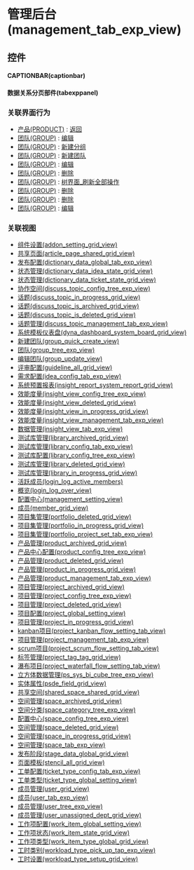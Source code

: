 # 管理后台(management_tab_exp_view)  <!-- {docsify-ignore-all} -->



## 控件
#### CAPTIONBAR(captionbar)
#### 数据关系分页部件(tabexppanel)


### 关联界面行为
  * [产品(PRODUCT)](module/ProdMgmt/product) : [返回](module/ProdMgmt/product#界面行为)
  * [团队(GROUP)](module/Base/group) : [编辑](module/Base/group#界面行为)
  * [团队(GROUP)](module/Base/group) : [新建分组](module/Base/group#界面行为)
  * [团队(GROUP)](module/Base/group) : [新建团队](module/Base/group#界面行为)
  * [团队(GROUP)](module/Base/group) : [编辑](module/Base/group#界面行为)
  * [团队(GROUP)](module/Base/group) : [删除](module/Base/group#界面行为)
  * [团队(GROUP)](module/Base/group) : [树界面_刷新全部操作](module/Base/group#界面行为)
  * [团队(GROUP)](module/Base/group) : [删除](module/Base/group#界面行为)
  * [团队(GROUP)](module/Base/group) : [删除](module/Base/group#界面行为)
  * [团队(GROUP)](module/Base/group) : [编辑](module/Base/group#界面行为)

### 关联视图
  * [组件设置(addon_setting_grid_view)](app/view/addon_setting_grid_view)
  * [共享页面(article_page_shared_grid_view)](app/view/article_page_shared_grid_view)
  * [发布配置(dictionary_data_global_tab_exp_view)](app/view/dictionary_data_global_tab_exp_view)
  * [状态管理(dictionary_data_idea_state_grid_view)](app/view/dictionary_data_idea_state_grid_view)
  * [状态管理(dictionary_data_ticket_state_grid_view)](app/view/dictionary_data_ticket_state_grid_view)
  * [协作空间(discuss_topic_config_tree_exp_view)](app/view/discuss_topic_config_tree_exp_view)
  * [话题(discuss_topic_in_progress_grid_view)](app/view/discuss_topic_in_progress_grid_view)
  * [话题(discuss_topic_is_archived_grid_view)](app/view/discuss_topic_is_archived_grid_view)
  * [话题(discuss_topic_is_deleted_grid_view)](app/view/discuss_topic_is_deleted_grid_view)
  * [话题管理(discuss_topic_management_tab_exp_view)](app/view/discuss_topic_management_tab_exp_view)
  * [系统模板仪表盘(dyna_dashboard_system_board_grid_view)](app/view/dyna_dashboard_system_board_grid_view)
  * [新建团队(group_quick_create_view)](app/view/group_quick_create_view)
  * [团队(group_tree_exp_view)](app/view/group_tree_exp_view)
  * [编辑团队(group_update_view)](app/view/group_update_view)
  * [评审配置(guideline_all_grid_view)](app/view/guideline_all_grid_view)
  * [需求配置(idea_config_tab_exp_view)](app/view/idea_config_tab_exp_view)
  * [系统预置报表(insight_report_system_report_grid_view)](app/view/insight_report_system_report_grid_view)
  * [效能度量(insight_view_config_tree_exp_view)](app/view/insight_view_config_tree_exp_view)
  * [效能度量(insight_view_deleted_grid_view)](app/view/insight_view_deleted_grid_view)
  * [效能度量(insight_view_in_progress_grid_view)](app/view/insight_view_in_progress_grid_view)
  * [效能度量(insight_view_management_tab_exp_view)](app/view/insight_view_management_tab_exp_view)
  * [数据管理(insight_view_tab_exp_view)](app/view/insight_view_tab_exp_view)
  * [测试库管理(library_archived_grid_view)](app/view/library_archived_grid_view)
  * [测试库管理(library_config_tab_exp_view)](app/view/library_config_tab_exp_view)
  * [测试库配置(library_config_tree_exp_view)](app/view/library_config_tree_exp_view)
  * [测试库管理(library_deleted_grid_view)](app/view/library_deleted_grid_view)
  * [测试库管理(library_in_progress_grid_view)](app/view/library_in_progress_grid_view)
  * [活跃成员(login_log_active_members)](app/view/login_log_active_members)
  * [概览(login_log_over_view)](app/view/login_log_over_view)
  * [配置中心(management_setting_view)](app/view/management_setting_view)
  * [成员(member_grid_view)](app/view/member_grid_view)
  * [项目集管理(portfolio_deleted_grid_view)](app/view/portfolio_deleted_grid_view)
  * [项目集管理(portfolio_in_progress_grid_view)](app/view/portfolio_in_progress_grid_view)
  * [项目集管理(portfolio_project_set_tab_exp_view)](app/view/portfolio_project_set_tab_exp_view)
  * [产品管理(product_archived_grid_view)](app/view/product_archived_grid_view)
  * [产品中心配置(product_config_tree_exp_view)](app/view/product_config_tree_exp_view)
  * [产品管理(product_deleted_grid_view)](app/view/product_deleted_grid_view)
  * [产品管理(product_in_progress_grid_view)](app/view/product_in_progress_grid_view)
  * [产品管理(product_management_tab_exp_view)](app/view/product_management_tab_exp_view)
  * [项目管理(project_archived_grid_view)](app/view/project_archived_grid_view)
  * [项目管理(project_config_tree_exp_view)](app/view/project_config_tree_exp_view)
  * [项目管理(project_deleted_grid_view)](app/view/project_deleted_grid_view)
  * [项目配置(project_global_setting_view)](app/view/project_global_setting_view)
  * [项目管理(project_in_progress_grid_view)](app/view/project_in_progress_grid_view)
  * [kanban项目(project_kanban_flow_setting_tab_view)](app/view/project_kanban_flow_setting_tab_view)
  * [项目管理(project_management_tab_exp_view)](app/view/project_management_tab_exp_view)
  * [scrum项目(project_scrum_flow_setting_tab_view)](app/view/project_scrum_flow_setting_tab_view)
  * [标签管理(project_tag_tag_grid_view)](app/view/project_tag_tag_grid_view)
  * [瀑布项目(project_waterfall_flow_setting_tab_view)](app/view/project_waterfall_flow_setting_tab_view)
  * [立方体数据管理(ps_sys_bi_cube_tree_exp_view)](app/view/ps_sys_bi_cube_tree_exp_view)
  * [实体属性(psde_field_grid_view)](app/view/psde_field_grid_view)
  * [共享空间(shared_space_shared_grid_view)](app/view/shared_space_shared_grid_view)
  * [空间管理(space_archived_grid_view)](app/view/space_archived_grid_view)
  * [空间分类(space_category_tree_exp_view)](app/view/space_category_tree_exp_view)
  * [配置中心(space_config_tree_exp_view)](app/view/space_config_tree_exp_view)
  * [空间管理(space_deleted_grid_view)](app/view/space_deleted_grid_view)
  * [空间管理(space_in_progress_grid_view)](app/view/space_in_progress_grid_view)
  * [空间管理(space_tab_exp_view)](app/view/space_tab_exp_view)
  * [发布阶段(stage_data_global_grid_view)](app/view/stage_data_global_grid_view)
  * [页面模板(stencil_all_grid_view)](app/view/stencil_all_grid_view)
  * [工单配置(ticket_type_config_tab_exp_view)](app/view/ticket_type_config_tab_exp_view)
  * [工单类型(ticket_type_global_setting_view)](app/view/ticket_type_global_setting_view)
  * [成员管理(user_grid_view)](app/view/user_grid_view)
  * [成员(user_tab_exp_view)](app/view/user_tab_exp_view)
  * [成员管理(user_tree_exp_view)](app/view/user_tree_exp_view)
  * [成员管理(user_unassigned_dept_grid_view)](app/view/user_unassigned_dept_grid_view)
  * [工作项配置(work_item_global_setting_view)](app/view/work_item_global_setting_view)
  * [工作项状态(work_item_state_grid_view)](app/view/work_item_state_grid_view)
  * [工作项类型(work_item_type_global_grid_view)](app/view/work_item_type_global_grid_view)
  * [工时类别(workload_type_pick_up_tap_exp_view)](app/view/workload_type_pick_up_tap_exp_view)
  * [工时设置(workload_type_setup_grid_view)](app/view/workload_type_setup_grid_view)

<script>
 const { createApp } = Vue
  createApp({
    data() {
      return {

      }
    }
  }).use(ElementPlus).mount('#app')
</script>